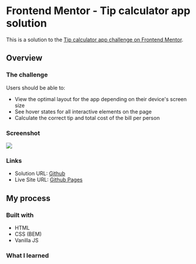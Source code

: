 # Frontend Mentor - Tip calculator app solution

This is a solution to the [Tip calculator app challenge on Frontend Mentor](https://www.frontendmentor.io/challenges/tip-calculator-app-ugJNGbJUX).

## Overview

### The challenge

Users should be able to:

- View the optimal layout for the app depending on their device's screen size
- See hover states for all interactive elements on the page
- Calculate the correct tip and total cost of the bill per person

### Screenshot

![](./screenshot.jpg)

### Links

- Solution URL: [Github](https://github.com/jeremylloyd/Tip-Calculator)
- Live Site URL: [Github Pages](https://jeremylloyd.github.io/Tip-Calculator/)

## My process

### Built with

- HTML
- CSS (BEM)
- Vanilla JS

### What I learned


